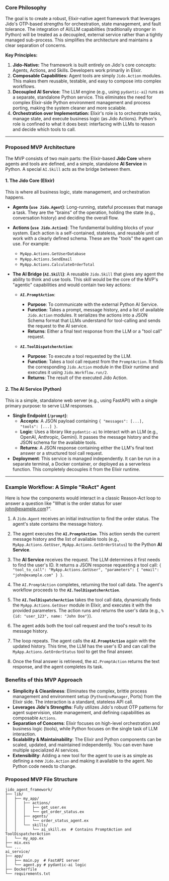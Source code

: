 ### Core Philosophy

The goal is to create a robust, Elixir-native agent framework that leverages Jido's OTP-based strengths for orchestration, state management, and fault tolerance. The integration of AI/LLM capabilities (traditionally stronger in Python) will be treated as a decoupled, external service rather than a tightly managed sub-process. This simplifies the architecture and maintains a clear separation of concerns.

**Key Principles:**

1.  **Jido-Native:** The framework is built entirely on Jido's core concepts: Agents, Actions, and Skills. Developers work primarily in Elixir.
2.  **Composable Capabilities:** Agent tools are simply `Jido.Action` modules. This makes them reusable, testable, and easy to compose into complex workflows.
3.  **Decoupled AI Service:** The LLM engine (e.g., using `pydantic-ai`) runs as a separate, standalone Python service. This eliminates the need for complex Elixir-side Python environment management and process porting, making the system cleaner and more scalable.
4.  **Orchestration over Implementation:** Elixir's role is to orchestrate tasks, manage state, and execute business logic (as Jido Actions). Python's role is confined to what it does best: interfacing with LLMs to reason and decide which tools to call.

---

### Proposed MVP Architecture

The MVP consists of two main parts: the Elixir-based **Jido Core** where agents and tools are defined, and a simple, standalone **AI Service** in Python. A special `AI.Skill` acts as the bridge between them.

#### 1. The Jido Core (Elixir)

This is where all business logic, state management, and orchestration happens.

*   **Agents (`use Jido.Agent`)**: Long-running, stateful processes that manage a task. They are the "brains" of the operation, holding the state (e.g., conversation history) and deciding the overall flow.
*   **Actions (`use Jido.Action`)**: The fundamental building blocks of your system. Each action is a self-contained, stateless, and reusable unit of work with a clearly defined schema. These are the "tools" the agent can use. For example:
    *   `MyApp.Actions.GetUserDatabase`
    *   `MyApp.Actions.SendEmail`
    *   `MyApp.Actions.CalculateOrderTotal`
*   **The AI Bridge (`AI.Skill`)**: A reusable `Jido.Skill` that gives any agent the ability to think and use tools. This skill would be the core of the MVP's "agentic" capabilities and would contain two key actions:

    *   **`AI.PromptAction`**:
        *   **Purpose**: To communicate with the external Python AI Service.
        *   **Function**: Takes a prompt, message history, and a list of available `Jido.Action` modules. It serializes the actions into a JSON Schema format that LLMs understand for tool-calling and sends the request to the AI service.
        *   **Returns**: Either a final text response from the LLM or a "tool call" request.

    *   **`AI.ToolDispatcherAction`**:
        *   **Purpose**: To execute a tool requested by the LLM.
        *   **Function**: Takes a tool call request from the `PromptAction`. It finds the corresponding `Jido.Action` module in the Elixir runtime and executes it using `Jido.Workflow.run/2`.
        *   **Returns**: The result of the executed Jido Action.

#### 2. The AI Service (Python)

This is a simple, standalone web server (e.g., using FastAPI) with a single primary purpose: to serve LLM responses.

*   **Single Endpoint (`/prompt`)**:
    *   **Accepts**: A JSON payload containing `{ "messages": [...], "tools": [...] }`.
    *   **Logic**: Uses a library like `pydantic-ai` to interact with an LLM (e.g., OpenAI, Anthropic, Gemini). It passes the message history and the JSON schema for the available tools.
    *   **Returns**: A JSON response containing either the LLM's final text answer or a structured tool call request.
*   **Deployment**: This service is managed independently. It can be run in a separate terminal, a Docker container, or deployed as a serverless function. This completely decouples it from the Elixir runtime.

---

### Example Workflow: A Simple "ReAct" Agent

Here is how the components would interact in a classic Reason-Act loop to answer a question like "What is the order status for user john@example.com?".

1.  A `Jido.Agent` receives an initial instruction to find the order status. The agent's state contains the message history.

2.  The agent executes the **`AI.PromptAction`**. This action sends the current message history and the list of available tools (e.g., `MyApp.Actions.GetUser`, `MyApp.Actions.GetOrderStatus`) to the Python **AI Service**.

3.  The **AI Service** receives the request. The LLM determines it first needs to find the user's ID. It returns a JSON response requesting a tool call: `{ "tool_to_call": "MyApp.Actions.GetUser", "parameters": { "email": "john@example.com" } }`.

4.  The `AI.PromptAction` completes, returning the tool call data. The agent's workflow proceeds to the **`AI.ToolDispatcherAction`**.

5.  The **`AI.ToolDispatcherAction`** takes the tool call data, dynamically finds the `MyApp.Actions.GetUser` module in Elixir, and executes it with the provided parameters. The action runs and returns the user's data (e.g., `%{id: "user_123", name: "John Doe"}`).

6.  The agent adds both the tool call request and the tool's result to its message history.

7.  The loop repeats. The agent calls the **`AI.PromptAction`** again with the updated history. This time, the LLM has the user's ID and can call the `MyApp.Actions.GetOrderStatus` tool to get the final answer.

8.  Once the final answer is retrieved, the `AI.PromptAction` returns the text response, and the agent completes its task.

### Benefits of this MVP Approach

*   **Simplicity & Cleanliness**: Eliminates the complex, brittle process management and environment setup (`PythonEnvManager`, Ports) from the Elixir side. The interaction is a standard, stateless API call.
*   **Leverages Jido's Strengths**: Fully utilizes Jido's robust OTP patterns for agent supervision, state management, and defining capabilities as composable `Actions`.
*   **Separation of Concerns**: Elixir focuses on high-level orchestration and business logic (tools), while Python focuses on the single task of LLM interaction.
*   **Scalability & Maintainability**: The Elixir and Python components can be scaled, updated, and maintained independently. You can even have multiple specialized AI services.
*   **Extensibility**: Adding a new tool for the agent to use is as simple as defining a new `Jido.Action` and making it available to the agent. No Python code needs to change.

### Proposed MVP File Structure

```
jido_agent_framework/
├── lib/
│   ├── my_app/
│   │   ├── actions/
│   │   │   ├── get_user.ex
│   │   │   └── get_order_status.ex
│   │   ├── agents/
│   │   │   └── order_status_agent.ex
│   │   └── skills/
│   │       └── ai_skill.ex  # Contains PromptAction and ToolDispatcherAction
│   └── my_app.ex
├── mix.exs
└── ...
ai_service/
├── app/
│   ├── main.py  # FastAPI server
│   └── agent.py # pydantic-ai logic
├── Dockerfile
└── requirements.txt
```
